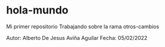 # hola-mundo
Mi primer repositorio
Trabajando sobre la rama otros-cambios

Autor: Alberto De Jesus Aviña Aguilar
Fecha: 05/02/2022
